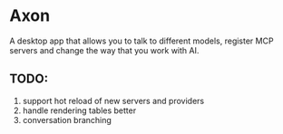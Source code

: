 # Axon

A desktop app that allows you to talk to different models, register MCP servers and change the way that you work with AI.

## TODO:

1. support hot reload of new servers and providers
2. handle rendering tables better
3. conversation branching

